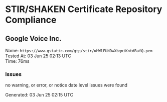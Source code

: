 # STIR/SHAKEN Certificate Repository Compliance

## Google Voice Inc.

Name: `https://www.gstatic.com/gtp/stir/uHWlFUNDwXbqniKntdRafQ.pem`\
Tested At: 03 Jun 25 02:13 UTC\
Time: 76ms

### Issues

no warning, or error, or notice date level issues were found

Generated: 03 Jun 25 02:15 UTC
